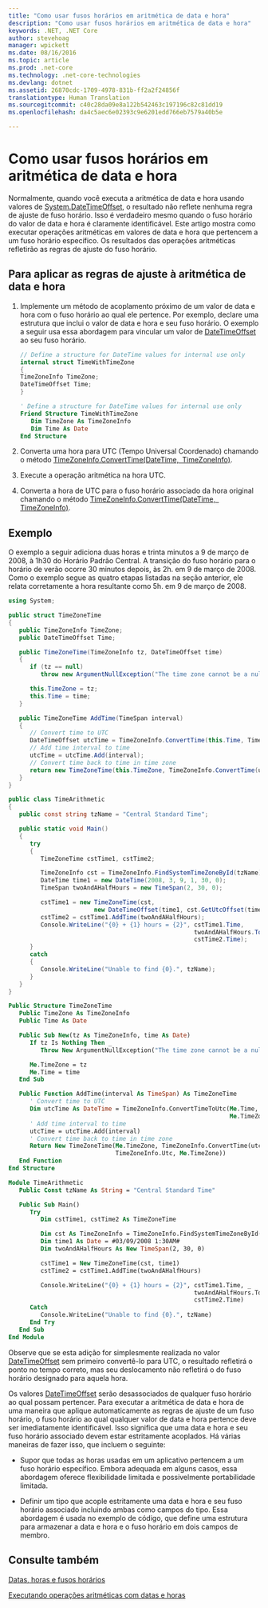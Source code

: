 ```yaml
---
title: "Como usar fusos horários em aritmética de data e hora"
description: "Como usar fusos horários em aritmética de data e hora"
keywords: .NET, .NET Core
author: stevehoag
manager: wpickett
ms.date: 08/16/2016
ms.topic: article
ms.prod: .net-core
ms.technology: .net-core-technologies
ms.devlang: dotnet
ms.assetid: 26870cdc-1709-4978-831b-ff2a2f24856f
translationtype: Human Translation
ms.sourcegitcommit: c40c28da09e8a122b542463c197196c82c81dd19
ms.openlocfilehash: da4c5aec6e02393c9e6201edd766eb7579a40b5e

---
```


# <a name="how-to-use-time-zones-in-date-and-time-arithmetic"></a>Como usar fusos horários em aritmética de data e hora

Normalmente, quando você executa a aritmética de data e hora usando valores de [System.DateTimeOffset](xref:System.DateTimeOffset), o resultado não reflete nenhuma regra de ajuste de fuso horário. Isso é verdadeiro mesmo quando o fuso horário do valor de data e hora é claramente identificável. Este artigo mostra como executar operações aritméticas em valores de data e hora que pertencem a um fuso horário específico. Os resultados das operações aritméticas refletirão as regras de ajuste do fuso horário.

## <a name="to-apply-adjustment-rules-to-date-and-time-arithmetic"></a>Para aplicar as regras de ajuste à aritmética de data e hora

1. Implemente um método de acoplamento próximo de um valor de data e hora com o fuso horário ao qual ele pertence. Por exemplo, declare uma estrutura que inclui o valor de data e hora e seu fuso horário. O exemplo a seguir usa essa abordagem para vincular um valor de [DateTimeOffset](xref:System.DateTimeOffset) ao seu fuso horário.

    ```csharp
    // Define a structure for DateTime values for internal use only
    internal struct TimeWithTimeZone
    {
    TimeZoneInfo TimeZone;
    DateTimeOffset Time;
    }
    ```

    ```vb
    ' Define a structure for DateTime values for internal use only
    Friend Structure TimeWithTimeZone
       Dim TimeZone As TimeZoneInfo
       Dim Time As Date
    End Structure
    ```
    
2. Converta uma hora para UTC (Tempo Universal Coordenado) chamando o método [TimeZoneInfo.ConvertTime(DateTime, TimeZoneInfo)](xref:System.TimeZoneInfo.ConvertTime(System.DateTime,System.TimeZoneInfo)).

3. Execute a operação aritmética na hora UTC.

4. Converta a hora de UTC para o fuso horário associado da hora original chamando o método [TimeZoneInfo.ConvertTime(DateTime, TimeZoneInfo)](xref:System.TimeZoneInfo.ConvertTime(System.DateTime,System.TimeZoneInfo)). 

## <a name="example"></a>Exemplo

O exemplo a seguir adiciona duas horas e trinta minutos a 9 de março de 2008, à 1h30 do Horário Padrão Central. A transição do fuso horário para o horário de verão ocorre 30 minutos depois, às 2h. em 9 de março de 2008. Como o exemplo segue as quatro etapas listadas na seção anterior, ele relata corretamente a hora resultante como 5h. em 9 de março de 2008. 

```csharp
using System;

public struct TimeZoneTime
{
   public TimeZoneInfo TimeZone;
   public DateTimeOffset Time;

   public TimeZoneTime(TimeZoneInfo tz, DateTimeOffset time)
   {
      if (tz == null) 
         throw new ArgumentNullException("The time zone cannot be a null reference.");

      this.TimeZone = tz;
      this.Time = time;   
   }

   public TimeZoneTime AddTime(TimeSpan interval)
   {
      // Convert time to UTC
      DateTimeOffset utcTime = TimeZoneInfo.ConvertTime(this.Time, TimeZoneInfo.Utc);      
      // Add time interval to time
      utcTime = utcTime.Add(interval);
      // Convert time back to time in time zone
      return new TimeZoneTime(this.TimeZone, TimeZoneInfo.ConvertTime(utcTime, this.TimeZone));
   }
}

public class TimeArithmetic
{
   public const string tzName = "Central Standard Time";

   public static void Main()
   {
      try
      {
         TimeZoneTime cstTime1, cstTime2;

         TimeZoneInfo cst = TimeZoneInfo.FindSystemTimeZoneById(tzName);
         DateTime time1 = new DateTime(2008, 3, 9, 1, 30, 0);          
         TimeSpan twoAndAHalfHours = new TimeSpan(2, 30, 0);

         cstTime1 = new TimeZoneTime(cst, 
                        new DateTimeOffset(time1, cst.GetUtcOffset(time1)));
         cstTime2 = cstTime1.AddTime(twoAndAHalfHours);
         Console.WriteLine("{0} + {1} hours = {2}", cstTime1.Time, 
                                                    twoAndAHalfHours.ToString(),  
                                                    cstTime2.Time);
      }
      catch
      {
         Console.WriteLine("Unable to find {0}.", tzName);
      }
   }
}
```

```vb
Public Structure TimeZoneTime
   Public TimeZone As TimeZoneInfo
   Public Time As Date

   Public Sub New(tz As TimeZoneInfo, time As Date)
      If tz Is Nothing Then _
         Throw New ArgumentNullException("The time zone cannot be a null reference.")

      Me.TimeZone = tz
      Me.Time = time
   End Sub

   Public Function AddTime(interval As TimeSpan) As TimeZoneTime
      ' Convert time to UTC
      Dim utcTime As DateTime = TimeZoneInfo.ConvertTimeToUtc(Me.Time, _
                                                              Me.TimeZone)      
      ' Add time interval to time
      utcTime = utcTime.Add(interval)
      ' Convert time back to time in time zone
      Return New TimeZoneTime(Me.TimeZone, TimeZoneInfo.ConvertTime(utcTime, _
                              TimeZoneInfo.Utc, Me.TimeZone))
   End Function
End Structure

Module TimeArithmetic
   Public Const tzName As String = "Central Standard Time"

   Public Sub Main()
      Try
         Dim cstTime1, cstTime2 As TimeZoneTime

         Dim cst As TimeZoneInfo = TimeZoneInfo.FindSystemTimeZoneById(tzName)
         Dim time1 As Date = #03/09/2008 1:30AM#
         Dim twoAndAHalfHours As New TimeSpan(2, 30, 0)

         cstTime1 = New TimeZoneTime(cst, time1)
         cstTime2 = cstTime1.AddTime(twoAndAHalfHours)

         Console.WriteLine("{0} + {1} hours = {2}", cstTime1.Time, _
                                                    twoAndAHalfHours.ToString(), _ 
                                                    cstTime2.Time)  
      Catch
         Console.WriteLine("Unable to find {0}.", tzName)
      End Try   
   End Sub   
End Module
```

Observe que se esta adição for simplesmente realizada no valor [DateTimeOffset](xref:System.DateTimeOffset) sem primeiro convertê-lo para UTC, o resultado refletirá o ponto no tempo correto, mas seu deslocamento não refletirá o do fuso horário designado para aquela hora. 

Os valores [DateTimeOffset](xref:System.DateTimeOffset) serão desassociados de qualquer fuso horário ao qual possam pertencer. Para executar a aritmética de data e hora de uma maneira que aplique automaticamente as regras de ajuste de um fuso horário, o fuso horário ao qual qualquer valor de data e hora pertence deve ser imediatamente identificável. Isso significa que uma data e hora e seu fuso horário associado devem estar estritamente acoplados. Há várias maneiras de fazer isso, que incluem o seguinte:

* Supor que todas as horas usadas em um aplicativo pertencem a um fuso horário específico. Embora adequada em alguns casos, essa abordagem oferece flexibilidade limitada e possivelmente portabilidade limitada.

* Definir um tipo que acople estritamente uma data e hora e seu fuso horário associado incluindo ambas como campos do tipo. Essa abordagem é usada no exemplo de código, que define uma estrutura para armazenar a data e hora e o fuso horário em dois campos de membro.

## <a name="see-also"></a>Consulte também

[Datas, horas e fusos horários](index.md)

[Executando operações aritméticas com datas e horas](performing-arithmetic-operations.md)



<!--HONumber=Nov16_HO5-->


